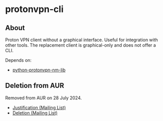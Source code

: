 # protonvpn-cli

## About

Proton VPN client without a graphical interface. Useful for integration with
other tools. The replacement client is graphical-only and does not offer a CLI.

Depends on:
- [python-protonvpn-nm-lib](../python-protonvpn-nm-lib/)

## Deletion from AUR

Removed from AUR on 28 July 2024.

- [Justification (Mailing List)](https://lists.archlinux.org/archives/list/aur-requests@lists.archlinux.org/message/QGIO5EHKQE2FPO5S544IQHP6FP7WCUF3/)
- [Deletion (Mailing List)](https://lists.archlinux.org/archives/list/aur-requests@lists.archlinux.org/message/PYBOKE6HS7446ECPWXL73WIXUWHJTGFB/)
